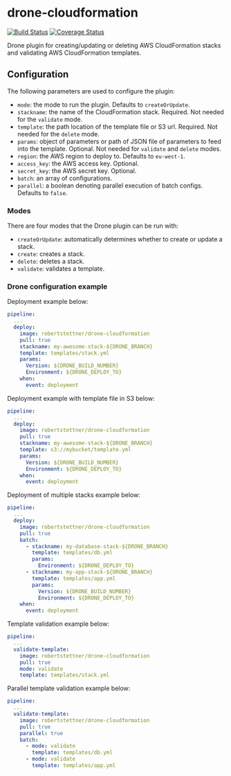 # drone-cloudformation
[![Build Status](https://travis-ci.org/robertstettner/drone-cloudformation.svg?branch=master)](https://travis-ci.org/robertstettner/drone-cloudformation)
[![Coverage Status](https://coveralls.io/repos/github/robertstettner/drone-cloudformation/badge.svg?branch=master)](https://coveralls.io/github/robertstettner/drone-cloudformation?branch=master)

Drone plugin for creating/updating or deleting AWS CloudFormation stacks 
and validating AWS CloudFormation templates.

## Configuration

The following parameters are used to configure the plugin:

- `mode`: the mode to run the plugin. Defaults to `createOrUpdate`.
- `stackname`: the name of the CloudFormation stack. Required.
  Not needed for the `validate` mode.
- `template`: the path location of the template file or S3 url. Required.
  Not needed for the `delete` mode.
- `params`: object of parameters or path of JSON file of parameters to feed into the template. Optional.
  Not needed for `validate` and `delete` modes.
- `region`: the AWS region to deploy to. Defaults to `eu-west-1`.
- `access_key`: the AWS access key. Optional.
- `secret_key`: the AWS secret key. Optional.
- `batch`: an array of configurations.
- `parallel`: a boolean denoting parallel execution of batch configs.
  Defaults to `false`.

### Modes

There are four modes that the Drone plugin can be run with:

- `createOrUpdate`: automatically determines whether to create or update a stack.
- `create`: creates a stack.
- `delete`: deletes a stack.
- `validate`: validates a template.

### Drone configuration example

Deployment example below:
```yaml
pipeline:
  ...
  deploy:
    image: robertstettner/drone-cloudformation
    pull: true
    stackname: my-awesome-stack-${DRONE_BRANCH}
    template: templates/stack.yml
    params:
      Version: ${DRONE_BUILD_NUMBER}
      Environment: ${DRONE_DEPLOY_TO}
    when:
      event: deployment
```

Deployment example with template file in S3 below:
```yaml
pipeline:
  ...
  deploy:
    image: robertstettner/drone-cloudformation
    pull: true
    stackname: my-awesome-stack-${DRONE_BRANCH}
    template: s3://mybucket/template.yml
    params:
      Version: ${DRONE_BUILD_NUMBER}
      Environment: ${DRONE_DEPLOY_TO}
    when:
      event: deployment
```

Deployment of multiple stacks example below:
```yaml
pipeline:
  ...
  deploy:
    image: robertstettner/drone-cloudformation
    pull: true
    batch:
      - stackname: my-database-stack-${DRONE_BRANCH}
        template: templates/db.yml
        params:
          Environment: ${DRONE_DEPLOY_TO}
      - stackname: my-app-stack-${DRONE_BRANCH}
        template: templates/app.yml
        params:
          Version: ${DRONE_BUILD_NUMBER}
          Environment: ${DRONE_DEPLOY_TO}
    when:
      event: deployment
```

Template validation example below:
```yaml
pipeline:
  ...
  validate-template:
    image: robertstettner/drone-cloudformation
    pull: true
    mode: validate
    template: templates/stack.yml
```

Parallel template validation example below:
```yaml
pipeline:
  ...
  validate-template:
    image: robertstettner/drone-cloudformation
    pull: true
    parallel: true
    batch:
      - mode: validate
        template: templates/db.yml
      - mode: validate
        template: templates/app.yml
```
